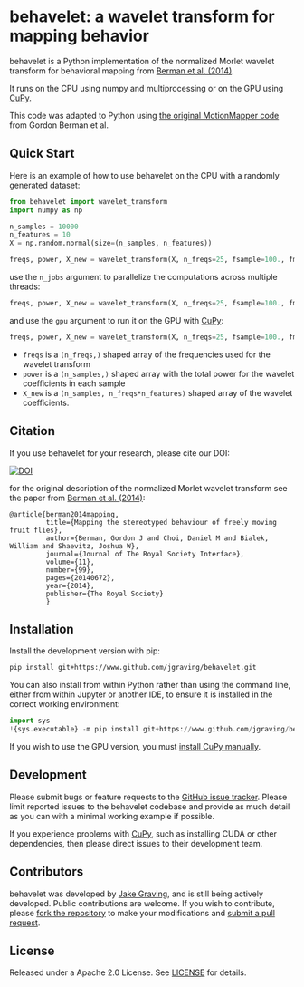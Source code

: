 behavelet: a wavelet transform for mapping behavior
============

behavelet is a Python implementation of the normalized Morlet wavelet transform for behavioral mapping from [Berman et al. (2014)](https://doi.org/10.1098/rsif.2014.0672).

It runs on the CPU using numpy and multiprocessing or on the GPU using [CuPy](https://github.com/cupy/cupy).

This code was adapted to Python using [the original MotionMapper code](https://github.com/gordonberman/MotionMapper) from Gordon Berman et al.

Quick Start
------------
Here is an example of how to use behavelet on the CPU with a randomly generated dataset:
```python
from behavelet import wavelet_transform
import numpy as np

n_samples = 10000
n_features = 10
X = np.random.normal(size=(n_samples, n_features))

freqs, power, X_new = wavelet_transform(X, n_freqs=25, fsample=100., fmin=1., fmax=50.)
```
use the `n_jobs` argument to parallelize the computations across multiple threads:
```python
freqs, power, X_new = wavelet_transform(X, n_freqs=25, fsample=100., fmin=1., fmax=50., n_jobs=-1)
```
and use the `gpu` argument to run it on the GPU with [CuPy](https://github.com/cupy/cupy):
```python
freqs, power, X_new = wavelet_transform(X, n_freqs=25, fsample=100., fmin=1., fmax=50., gpu=True)
```
- `freqs` is a `(n_freqs,)` shaped array of the frequencies used for the wavelet transform
- `power` is a `(n_samples,)` shaped array with the total power for the wavelet coefficients in each sample
- `X_new` is a `(n_samples, n_freqs*n_features)` shaped array of the wavelet coefficients.

Citation
---------

If you use behavelet for your research, please cite our DOI:

[![DOI](https://zenodo.org/badge/204273245.svg)](https://zenodo.org/badge/latestdoi/204273245)

for the original description of the normalized Morlet wavelet transform see the paper from [Berman et al. (2014)](https://doi.org/10.1098/rsif.2014.0672):

    @article{berman2014mapping,
             title={Mapping the stereotyped behaviour of freely moving fruit flies},
             author={Berman, Gordon J and Choi, Daniel M and Bialek, William and Shaevitz, Joshua W},
             journal={Journal of The Royal Society Interface},
             volume={11},
             number={99},
             pages={20140672},
             year={2014},
             publisher={The Royal Society}
             }

Installation
------------

Install the development version with pip:
```bash
pip install git+https://www.github.com/jgraving/behavelet.git
```

You can also install from within Python rather than using the command line, either from within Jupyter or another IDE, to ensure it is installed in the correct working environment:
```python
import sys
!{sys.executable} -m pip install git+https://www.github.com/jgraving/behavelet.git
```

If you wish to use the GPU version, you must [install CuPy manually](https://github.com/cupy/cupy#installation).

Development
-------------
Please submit bugs or feature requests to the [GitHub issue tracker](https://github.com/jgraving/behavelet/issues/new). Please limit reported issues to the behavelet codebase and provide as much detail as you can with a minimal working example if possible. 

If you experience problems with [CuPy](https://github.com/cupy/cupy), such as installing CUDA or other dependencies, then please direct issues to their development team.

Contributors
------------
behavelet was developed by [Jake Graving](https://github.com/jgraving), and is still being actively developed. Public contributions are welcome. If you wish to contribute, please [fork the repository](https://help.github.com/en/articles/fork-a-repo) to make your modifications and [submit a pull request](https://help.github.com/en/articles/creating-a-pull-request-from-a-fork).

License
------------
Released under a Apache 2.0 License. See [LICENSE](https://github.com/jgraving/behavelet/blob/master/LICENSE) for details.
